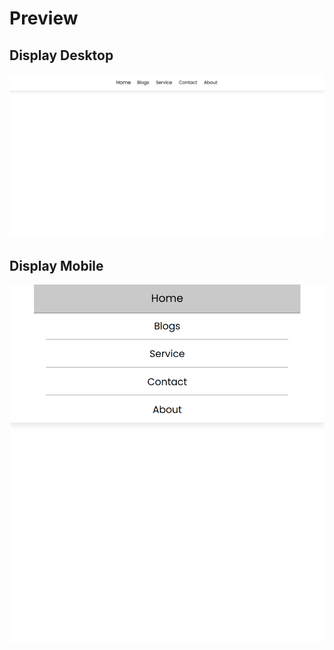 # Preview

## Display Desktop

![alt text](./assets/img/preview-desktop.png)

## Display Mobile

![alt text](./assets/img/preview-mobile.png)
